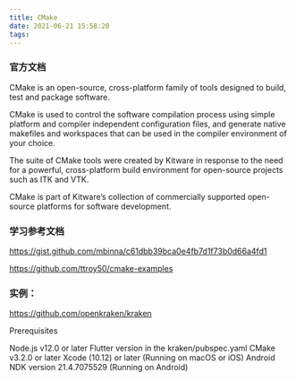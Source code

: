 ```yaml
---
title: CMake
date: 2021-06-21 15:58:20
tags:
---
```

### 官方文档
CMake is an open-source, cross-platform family of tools designed to build, test and package software. 

CMake is used to control the software compilation process using simple platform and compiler independent configuration files, and generate native makefiles and workspaces that can be used in the compiler environment of your choice. 

The suite of CMake tools were created by Kitware in response to the need for a powerful, cross-platform build environment for open-source projects such as ITK and VTK.

CMake is part of Kitware’s collection of commercially supported open-source platforms for software development.

### 学习参考文档
https://gist.github.com/mbinna/c61dbb39bca0e4fb7d1f73b0d66a4fd1

https://github.com/ttroy50/cmake-examples

### 实例：
https://github.com/openkraken/kraken

Prerequisites

Node.js v12.0 or later
Flutter version in the kraken/pubspec.yaml
CMake v3.2.0 or later
Xcode (10.12) or later (Running on macOS or iOS)
Android NDK version 21.4.7075529 (Running on Android)